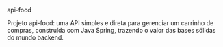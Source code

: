 api-food

Projeto api-food: uma API simples e direta para gerenciar um carrinho de compras, construída com Java Spring, trazendo o valor das bases sólidas do mundo backend.
